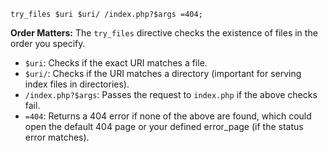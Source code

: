
```
try_files $uri $uri/ /index.php?$args =404;
```

**Order Matters:** The `try_files` directive checks the existence of files in the order you specify.
- `$uri`: Checks if the exact URI matches a file.
- `$uri/`: Checks if the URI matches a directory (important for serving index files in directories).
- `/index.php?$args`: Passes the request to `index.php` if the above checks fail.
- `=404`: Returns a 404 error if none of the above are found, which could open the default 404 page or your defined error_page (if the status error matches).

